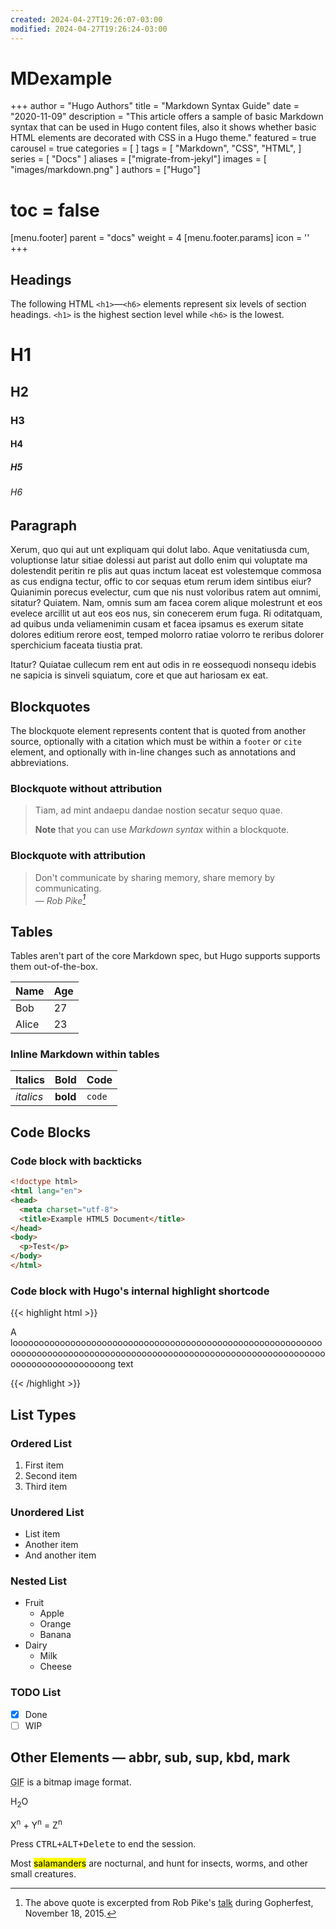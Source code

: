 ```yaml
---
created: 2024-04-27T19:26:07-03:00
modified: 2024-04-27T19:26:24-03:00
---
```


# MDexample

+++ 
author = "Hugo Authors" 
title = "Markdown Syntax Guide" 
date = "2020-11-09" 
description = "This article offers a sample of basic Markdown syntax that can be used in Hugo content files, also it shows whether basic HTML elements are decorated with CSS in a Hugo theme." 
featured = true 
carousel = true 
categories = [ 
] 
tags = [ 
  "Markdown", 
  "CSS", 
  "HTML", 
] 
series = [ 
  "Docs" 
] 
aliases = ["migrate-from-jekyl"] 
images = [ 
  "images/markdown.png" 
] 
authors = ["Hugo"] 
# toc = false 
[menu.footer] 
  parent = "docs" 
  weight = 4 
  [menu.footer.params] 
    icon = '<i class="fab fa-markdown fa-fw text-success"></i>' 
+++ 
 
 
## Headings 
 
The following HTML `<h1>`—`<h6>` elements represent six levels of section headings. `<h1>` is the highest section level while `<h6>` is the lowest. 
 
# H1 
## H2 
### H3 
#### H4 
##### H5 
###### H6 
 
## Paragraph 
 
Xerum, quo qui aut unt expliquam qui dolut labo. Aque venitatiusda cum, voluptionse latur sitiae dolessi aut parist aut dollo enim qui voluptate ma dolestendit peritin re plis aut quas inctum laceat est volestemque commosa as cus endigna tectur, offic to cor sequas etum rerum idem sintibus eiur? Quianimin porecus evelectur, cum que nis nust voloribus ratem aut omnimi, sitatur? Quiatem. Nam, omnis sum am facea corem alique molestrunt et eos evelece arcillit ut aut eos eos nus, sin conecerem erum fuga. Ri oditatquam, ad quibus unda veliamenimin cusam et facea ipsamus es exerum sitate dolores editium rerore eost, temped molorro ratiae volorro te reribus dolorer sperchicium faceata tiustia prat. 
 
Itatur? Quiatae cullecum rem ent aut odis in re eossequodi nonsequ idebis ne sapicia is sinveli squiatum, core et que aut hariosam ex eat. 
 
## Blockquotes 
 
The blockquote element represents content that is quoted from another source, optionally with a citation which must be within a `footer` or `cite` element, and optionally with in-line changes such as annotations and abbreviations. 
 
### Blockquote without attribution 
 
> Tiam, ad mint andaepu dandae nostion secatur sequo quae. 
>  
> **Note** that you can use *Markdown syntax* within a blockquote. 
 
### Blockquote with attribution 
 
> Don't communicate by sharing memory, share memory by communicating.<br> 
> — <cite>Rob Pike[^1]</cite> 
 
[^1]: The above quote is excerpted from Rob Pike's [talk](https://www.youtube.com/watch?v=PAAkCSZUG1c) during Gopherfest, November 18, 2015. 
 
## Tables 
 
Tables aren't part of the core Markdown spec, but Hugo supports supports them out-of-the-box. 
 
   Name | Age 
--------|------ 
    Bob | 27 
  Alice | 23 
 
### Inline Markdown within tables 
 
| Italics   | Bold     | Code   | 
| --------  | -------- | ------ | 
| *italics* | **bold** | `code` | 
 
## Code Blocks 
 
### Code block with backticks 
 
```html {title="public/index.html"} 
<!doctype html> 
<html lang="en"> 
<head> 
  <meta charset="utf-8"> 
  <title>Example HTML5 Document</title> 
</head> 
<body> 
  <p>Test</p> 
</body> 
</html> 
``` 
 
### Code block with Hugo's internal highlight shortcode 
{{< highlight html >}} 
<!doctype html> 
<html lang="en"> 
<head> 
  <meta charset="utf-8"> 
  <title>Another Example HTML5 Document</title> 
</head> 
<body> 
  <p>A looooooooooooooooooooooooooooooooooooooooooooooooooooooooooooooooooooooooooooooooooooooooooooooooooooooooooooooooooooooooooooooooooooooooong text</p> 
</body> 
</html> 
{{< /highlight >}} 
 
## List Types 
 
### Ordered List 
 
1. First item 
2. Second item 
3. Third item 
 
### Unordered List 
 
* List item 
* Another item 
* And another item 
 
### Nested List 
 
* Fruit 
  * Apple 
  * Orange 
  * Banana 
* Dairy 
  * Milk 
  * Cheese 
 
### TODO List 
 
- [x] Done 
- [ ] WIP 
 
## Other Elements — abbr, sub, sup, kbd, mark 
 
<abbr title="Graphics Interchange Format">GIF</abbr> is a bitmap image format. 
 
H<sub>2</sub>O 
 
X<sup>n</sup> + Y<sup>n</sup> = Z<sup>n</sup> 
 
Press <kbd><kbd>CTRL</kbd>+<kbd>ALT</kbd>+<kbd>Delete</kbd></kbd> to end the session. 
 
Most <mark>salamanders</mark> are nocturnal, and hunt for insects, worms, and other small creatures.
